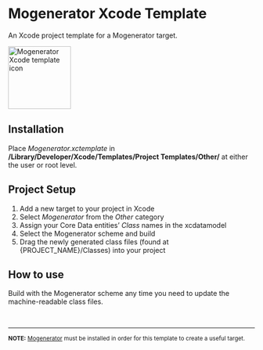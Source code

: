 Mogenerator Xcode Template
==========================
An Xcode project template for a Mogenerator target.

<img src="http://lanausee.com/images/mogen_2x.png" alt="Mogenerator Xcode template icon" width="128" height="128">


Installation
------------
Place *Mogenerator.xctemplate* in **/Library/Developer/Xcode/Templates/Project Templates/Other/** at either the user or root level.

Project Setup
-------------
1. Add a new target to your project in Xcode
2. Select *Mogenerator* from the *Other* category
3. Assign your Core Data entities’ *Class* names in the xcdatamodel
4. Select the Mogenerator scheme and build
5. Drag the newly generated class files (found at {PROJECT_NAME}/Classes) into your project

How to use
----------
Build with the Mogenerator scheme any time you need to update the machine-readable class files.

<p>&nbsp;</p>

* * *

<sup>**NOTE:** [Mogenerator](http://rentzsch.github.io/mogenerator/) must be installed in order for this template to create a useful target.</sup>
